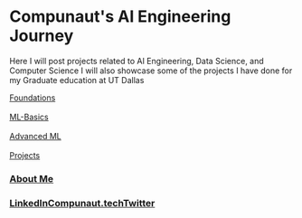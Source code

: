 # Compunaut's AI Engineering Journey
Here I will post projects related to AI Engineering, Data Science, and Computer Science
I will also showcase some of the projects I have done for my Graduate education at UT Dallas

[Foundations]()
<br />
<br />
[ML-Basics]()
<br />
<br />
[Advanced ML]()
<br />
<br />
[Projects]()

### [About Me](./resume.md)

### [LinkedIn](https://www.linkedin.com/in/rpadilla-aggie-band/)[Compunaut.tech](https://www.compunaut.tech/)[Twitter](https://twitter.com/compunautAI)